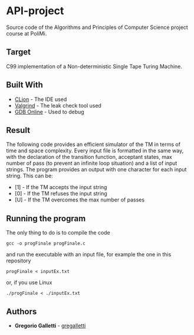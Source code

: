 # API-project
Source code of the Algorithms and Principles of Computer Science project course at PoliMi.

## Target
C99 implementation of a Non-deterministic Single Tape Turing Machine. 

## Built With
* [CLion](https://www.jetbrains.com/clion/) - The IDE used
* [Valgrind](http://valgrind.org/) - The leak check tool used
* [GDB Online](https://www.onlinegdb.com/) - Used to debug 


## Result
The following code provides an efficient simulator of the TM in terms of time and space complexity. Every input file is formatted in the same way, with the declaration of the transition function, acceptant states, max number of pass (to prevent an infinite loop situation) and a list of input strings. The program provides an output with one character for each input string. This can be:
* [1] - If the TM accepts the input string
* [0] - If the TM refuses the input string
* [U] - If the TM overcomes the max number of passes

## Running the program
The only thing to do is to compile the code
```
gcc -o progFinale progFinale.c
```
and run the executable with an input file, for example the one in this repository
```
progFinale < inputEx.txt
```
or, if you use Linux 
```
./progFinale < ./inputEx.txt
```

## Authors

* **Gregorio Galletti** - [gregalletti](https://github.com/gregalletti)

